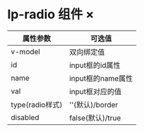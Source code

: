 # lp-radio 组件 ×
属性参数     | 可选值
-------- | ----- 
v-model | 双向绑定值
id | input框的id属性
name | input框的name属性 
val | input框对应的值
type(radio样式) | ''(默认)/border
disabled | false(默认)/true